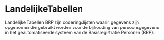 # LandelijkeTabellen
Landelijke Tabellen BRP zijn coderingslijsten waarin gegevens zijn opgenomen die gebruikt worden voor de bijhouding van persoonsgegevens in het geautomatiseerde systeem van de Basisregistratie Personen (BRP).
